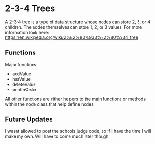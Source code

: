 # 2-3-4 Trees

A 2-3-4 tree is a type of data structure whose nodes can store 2, 3, or 4 children. The nodes themselves can store 1, 2, or 3 values. For more information look here: https://en.wikipedia.org/wiki/2%E2%80%933%E2%80%934_tree

## Functions
Major functions:
- addValue
- hasValue
- deleteValue
- printInOrder

All other functions are either helpers to the main functions or methods within the node class that help define nodes


## Future Updates
I wasnt allowed to post the schools judge code, so if I have the time I will make my own. Will have to come much later though
